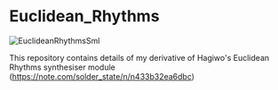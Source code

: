 # Euclidean_Rhythms
![EuclideanRhythmsSml](https://github.com/user-attachments/assets/ccd983dd-b1db-48ab-b2c8-7528f476d753)

This repository contains details of my derivative of Hagiwo's Euclidean Rhythms synthesiser module (https://note.com/solder_state/n/n433b32ea6dbc)
